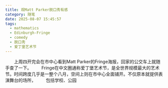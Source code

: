 ```yaml
---
title: 观Matt Parker脱口秀有感
category: 随笔
date: 2025-08-07 15:45:57
tags:
  - mathematics
  - Edinburgh-Fringe
  - comedy
  - 脱口秀
  - 爱丁堡艺术节
---
```


　　上周四开完会在市中心看到Matt Parker的Fringe海报，回家的公交车上就随手查了一下。
　　Fringe在中文圈通称爱丁堡艺术节，是全世界规模最大的艺术节。时间跨度几乎是一整个八月，空间上则在市中心全面铺开。不仅原本就提供表演舞台的场所，
　　包括学校、公园